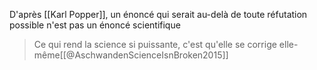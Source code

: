 D'après [[Karl Popper]], un énoncé qui serait au-delà de toute réfutation possible n'est pas un énoncé scientifique

> Ce qui rend la science si puissante, c'est qu'elle se corrige elle-même[[@AschwandenScienceIsnBroken2015]]